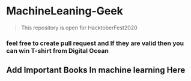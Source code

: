 # MachineLeaning-Geek

> This repository is open for HacktoberFest2020

### feel free to create pull request and If they are valid then you can win T-shirt from Digital Ocean 

## Add Important Books In machine learning Here
